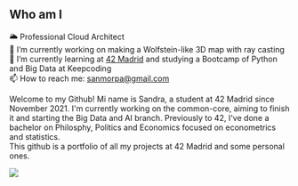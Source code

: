 <body>
  <h2>Who am I</h2>
  <div>
    <p>
      🌥 Professional Cloud Architect<br/>
      🔭 I’m currently working on making a Wolfstein-like 3D map with ray casting<br/>
      🌱 I’m currently learning at <a href="https://www.42madrid.com"/>42 Madrid</a> and studying a Bootcamp of Python and Big Data at Keepcoding<br/>
  📫 How to reach me: <a href="mailto:sanmorpa@gmail.com">sanmorpa@gmail.com</a>
    </p>
    <p text_align="justify">
      Welcome to my Github! Mi name is Sandra, a student at 42 Madrid since November 2021. I'm currently working on the common-core, aiming to finish it and starting the Big Data and AI branch. Previously to 42, I've done a bachelor on Philosphy, Politics and Economics focused on econometrics and statistics.<br/>
      This github is a portfolio of all my projects at 42 Madrid and some personal ones.</p>
<!--    <a href="https://github.com/JaeSeoKim/badge42" target="_blank">
      <img align="center" src="https://badge42.herokuapp.com/api/stats/samoreno?privacyName=true"/>
    </a>
  </div> -->
  <div>
      <img align="center" src="https://github-readme-stats.vercel.app/api/top-langs/?username=sanmorpa&theme=vue-dark&hide_border=true&layout=compact&hide=Brainfuck"/>
    </a>
  </div>
</body>
